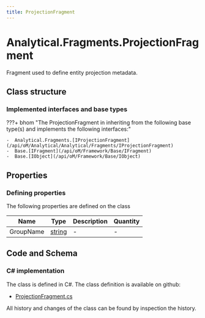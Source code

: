 ```yaml
---
title: ProjectionFragment
---
```


# Analytical.Fragments.ProjectionFragment

Fragment used to define entity projection metadata.

## Class structure

### Implemented interfaces and base types

???+ bhom "The ProjectionFragment in inheriting from the following base type(s) and implements the following interfaces:"

    -  Analytical.Fragments.[IProjectionFragment](/api/oM/Analytical/Analytical/Fragments/IProjectionFragment)
    -  Base.[IFragment](/api/oM/Framework/Base/IFragment)
    -  Base.[IObject](/api/oM/Framework/Base/IObject)


## Properties



### Defining properties

The following properties are defined on the class

| Name             | Type             | Description      | Quantity         |
|------------------|------------------|------------------|------------------|
| GroupName | [string](https://learn.microsoft.com/en-us/dotnet/api/System.String?view=netstandard-2.0) | - | - |


## Code and Schema

### C# implementation

The class is defined in C#. The class definition is available on github:

- [ProjectionFragment.cs](https://github.com/BHoM/BHoM/blob/develop/Analytical_oM/Fragments\ProjectionFragment.cs)

All history and changes of the class can be found by inspection the history.
